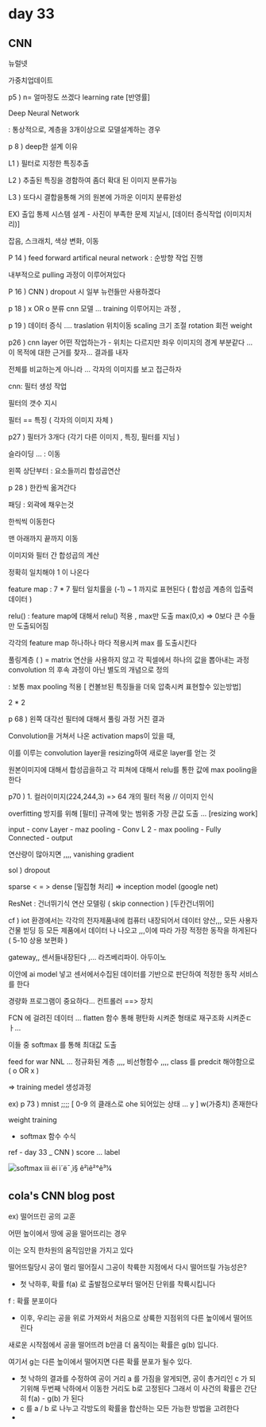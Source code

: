 # day 33

## CNN

뉴럴넷 

가중치업데이트

p5 ) n= 얼마정도 쓰겠다 learning rate [반영률]

Deep Neural Network

: 통상적으로, 계층을 3개이상으로 모델설계하는 경우 

p 8 ) deep한 설계 이유

L1 ) 필터로 지정한 특징추출

L2 ) 추출된 특징을 경함하여 좀더 확대 된 이미지 분류가능

L3 ) 또다시 결합을통해 거의 원본에 가까운 이미지 분류완성

EX) 출입 통제 시스템 설계 - 사진이 부족한 문제 지닐시, [데이터 증식작업 (이미지처리)]

잡음, 스크래치, 색상 변화, 이동



P 14 ) feed forward artifical neural network : 순방향 작업 진행

내부적으로 pulling 과정이 이루어져있다



P 16 ) CNN ) dropout 시 일부 뉴런들만 사용하겠다

p 18 ) x OR o 분류 cnn  모델 ... training 이루어지는 과정 ,

p 19  ) 데이터 증식 .... traslation 위치이동 scaling 크기 조절 rotation 회전 weight 



p26 ) cnn layer 어떤 작업하는가  - 위치는 다르지만 좌우 이미지의 경계 부분같다 ... 이 목적에 대한 근거를 찾자... 결과를 내자

전체를 비교하는게 아니라 ... 각자의 이미지를 보고 접근하자 

cnn: 필터 생성 작업

필터의 갯수 지시

필터 == 특징 ( 각자의 이미지 자체 )



p27 ) 필터가 3개다 (각기 다른 이미지 , 특징, 필터를 지님 )

슬라이딩 ... : 이동

왼쪽 상단부터  :  요소들끼리 합성곱연산

p 28 ) 한칸씩 옮겨간다 

패딩 : 외곽에 채우는것 

한씩씩 이동한다 

맨 아래까지 끝까지 이동



이미지와 필터 간 합성곱의 계산 

정확히 일치해야 1 이 나온다

 

feature map : 7 * 7 필터 일치률을 (-1) ~ 1 까지로 표현된다 ( 합성곱 계층의 입출력데이터 )

relu() : feature map에 대해서 relu() 적용 , max만 도출 max(0,x) => 0보다 큰 수들만 도출되어짐 

각각의 feature map 하나하나 마다 적용시켜 max 를 도출시킨다 



풀링계층 ( ) = matrix 연산을 사용하지 않고 각 픽셀에서 하나의 값을 뽑아내는 과정 convolution 의 후속 과정이 아닌 별도의 개념으로 정의 

: 보통 max pooling 적용 [ 컨볼브된 특징들을 더욱 압축시켜 표현할수 있는방법]

2 * 2  

p 68 ) 왼쪽  대각선 필터에 대해서 풀링 과정 거친 결과 

Convolution을 거쳐서 나온 activation maps이 있을 때,

이를 이루는 convolution layer을 resizing하여 새로운 layer를 얻는 것

원본이미지에 대해서 합성곱을하고 각 피쳐에 대해서 relu를 통한 값에 max pooling을 한다 

p70 ) 1. 컬러이미지(224,244,3) => 64 개의 필터 적용 // 이미지 인식 

overfitting 방지를 위해 [필터] 규격에 맞는 범위중 가장 큰값 도출 ... [resizing work]

input - conv Layer - maz pooling - Conv L 2 - max pooling - Fully Connected - output 



연산량이 많아지면 ,,,, vanishing gradient 

sol ) dropout

sparse < = > dense [밀집형 처리] => inception model (google net)

ResNet : 건너뛰기식 연산 모델링  ( skip connection  ) [두칸건너뛰어]



cf ) iot 환경에서는 각각의 전자제품내에 컴퓨터 내장되어서 데이터 양산,,, 모든 사용자 건물 빋딩 등 모든 제품에서 데이터 나 나오고 ,,,이에 따라 가장 적정한 동작을 하게된다 ( 5-10 상용 보편화 )

gateway,, 센서들내장된다 ,... 라즈베리파이. 아두이노 

이안에 ai model 넣고 센서에서수집된 데이터를 기반으로 판단하여 적정한 동작 서비스를 한다 

경량화 프로그램이 중요하다... 컨트롤러 ==> 장치



FCN 에 걸려진 데이터 ... flatten 함수 통해 평탄화 시켜준 형태로 재구조화 시켜준ㄷ ㅏ...

이들 중 softmax 를 통해 최대값 도출  

feed for war NNL ... 정규화된 계층 ,,,, 비선형함수 ,,,, class 를 predcit 해야함으로 ( o OR x ) 

=> training medel 생성과정

ex) p 73 ) mnist ;;;; [ 0-9 의 클래스로 ohe 되어있는 상태 ... y ] w(가중치) 존재한다 

weight training 





- softmax 함수 수식 

ref - day 33 _ CNN ) score ... label 

![softmax ììì ëí ì´ë¯¸ì§ ê²ìê²°ê³¼](https://t1.daumcdn.net/cfile/tistory/99C470335A0FA8E81F)



## cola's CNN blog post

ex) 떨어뜨린 공의 교훈

어떤 높이에서 땅에 공을 떨어뜨리는 경우

이는 오직 한차원의 움직임만을 가지고 있다

떨어뜨릴당시 공이 멀리 떨어질시 그공이 착륙한 지점에서 다시 떨어뜨릴 가능성은? 

- 첫 낙하후, 확률 f(a) 로 출발점으로부터 떨어진 단위를 착륙시킵니다

f : 확률 분포이다

- 이후, 우리는 공을 위로 가져와서 처음으로 상륙한 지점위의 다른 높이에서 떨어뜨린다

새로운 시작점에서 공을 떨어뜨려 b만큼 더 움직이는 확률은 g(b) 입니다. 

여기서 g는 다른 높이에서 떨어지면 다른 확률 분포가 될수 있다. 

- 첫 낙하의 결과를 수정하여 공이 거리 a 를 가짐을 알게되면, 공이 총거리인 c 가 되기위해 두번째 낙하에서 이동한 거리도 b로 고정된다 그래서 이 사건의 확률은 간단히 f(a) - g(b) 가 된다
- c 를  a / b 로 나누고 각방도의 확률을 합산하는 모든 가능한 방법을 고려한다 
- 

